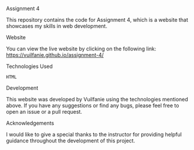 Assignment 4

This repository contains the code for Assignment 4, which is a website that showcases my skills in web development.

Website

You can view the live website by clicking on the following link:
https://vuilfanie.github.io/assignment-4/

Technologies Used

    HTML

Development

This website was developed by Vuilfanie using the technologies mentioned above.
If you have any suggestions or find any bugs, please feel free to open an issue or a pull request.

Acknowledgements

I would like to give a special thanks to the instructor for providing helpful guidance throughout the development of this project.
